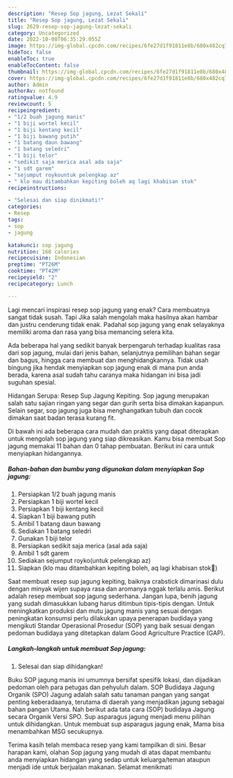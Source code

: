```yaml
---
description: "Resep Sop jagung, Lezat Sekali"
title: "Resep Sop jagung, Lezat Sekali"
slug: 2629-resep-sop-jagung-lezat-sekali
category: Uncategorized
date: 2022-10-08T06:35:29.055Z
image: https://img-global.cpcdn.com/recipes/6fe27d1f91811e8b/680x482cq70/sop-jagung-foto-resep-utama.jpg
hideToc: false
enableToc: true
enableTocContent: false
thumbnail: https://img-global.cpcdn.com/recipes/6fe27d1f91811e8b/680x482cq70/sop-jagung-foto-resep-utama.jpg
cover: https://img-global.cpcdn.com/recipes/6fe27d1f91811e8b/680x482cq70/sop-jagung-foto-resep-utama.jpg
author: Admin
authorAv: notfound
ratingvalue: 4.9
reviewcount: 5
recipeingredient:
- "1/2 buah jagung manis"
- "1 biji wortel kecil"
- "1 biji kentang kecil"
- "1 biji bawang putih"
- "1 batang daun bawang"
- "1 batang seledri"
- "1 biji telor"
- "sedikit saja merica asal ada saja"
- "1 sdt garem"
- "sejumput roykountuk pelengkap az"
- " klo mau ditambahkan kepiting boleh aq lagi khabisan stok"
recipeinstructions:

- "Selesai dan siap dinikmati!"
categories:
- Resep
tags:
- sop
- jagung

katakunci: sop jagung 
nutrition: 168 calories
recipecuisine: Indonesian
preptime: "PT26M"
cooktime: "PT42M"
recipeyield: "2"
recipecategory: Lunch

---
```



Lagi mencari inspirasi resep sop jagung yang enak? Cara membuatnya sangat tidak susah. Tapi Jika salah mengolah maka hasilnya akan hambar dan justru cenderung tidak enak. Padahal sop jagung yang enak selayaknya memiliki aroma dan rasa yang bisa memancing selera kita.


Ada beberapa hal yang sedikit banyak berpengaruh terhadap kualitas rasa dari sop jagung, mulai dari jenis bahan, selanjutnya pemilihan bahan segar dan bagus, hingga cara membuat dan menghidangkannya. Tidak usah bingung jika hendak menyiapkan sop jagung enak di mana pun anda berada, karena asal sudah tahu caranya maka hidangan ini bisa jadi suguhan spesial.

Hidangan Serupa: Resep Sup Jagung Kepiting. Sop jagung merupakan salah satu sajian ringan yang segar dan gurih serta bisa dimakan kapanpun. Selain segar, sop jagung juga bisa menghangatkan tubuh dan cocok dimakan saat badan terasa kurang fit.


Di bawah ini ada beberapa cara mudah dan praktis yang dapat diterapkan untuk mengolah sop jagung yang siap dikreasikan. Kamu bisa membuat Sop jagung memakai 11 bahan dan 0 tahap pembuatan. Berikut ini cara untuk menyiapkan hidangannya.

<!--inarticleads1-->

##### Bahan-bahan dan bumbu yang digunakan dalam menyiapkan Sop jagung:

1. Persiapkan 1/2 buah jagung manis
1. Persiapkan 1 biji wortel kecil
1. Persiapkan 1 biji kentang kecil
1. Siapkan 1 biji bawang putih
1. Ambil 1 batang daun bawang
1. Sediakan 1 batang seledri
1. Gunakan 1 biji telor
1. Persiapkan sedikit saja merica (asal ada saja)
1. Ambil 1 sdt garem
1. Sediakan sejumput royko(untuk pelengkap az)
1. Siapkan  (klo mau ditambahkan kepiting boleh, aq lagi khabisan stok🤭)


Saat membuat resep sup jagung kepiting, baiknya crabstick dimarinasi dulu dengan minyak wijen supaya rasa dan aromanya nggak terlalu amis. Berikut adalah resep membuat sop jagung sederhana. Jangan lupa, benih jagung yang sudah dimasukkan lubang harus ditimbun tipis-tipis dengan. Untuk meningkatkan produksi dan mutu jagung manis yang sesuai dengan peningkatan konsumsi perlu dilakukan upaya penerapan budidaya yang mengikuti Standar Operasional Prosedur (SOP) yang baik sesuai dengan pedoman budidaya yang ditetapkan dalam Good Agriculture Practice (GAP). 

<!--inarticleads2-->

##### Langkah-langkah untuk membuat Sop jagung:


1. Selesai dan siap dihidangkan!

Buku SOP jagung manis ini umumnya bersifat spesifik lokasi, dan dijadikan pedoman oleh para petugas dan pehyuluh dalam. SOP Budidaya Jagung Organik (SPO) Jagung adalah salah satu tanaman pangan yang sangat penting keberadaanya, terutama di daerah yang menjadikan jagung sebagai bahan pangan Utama. Nah berikut ada tata cara (SOP) budidaya Jagung secara Organik Versi SPO. Sup asparagus jagung menjadi menu pilihan untuk dihidangkan. Untuk membuat sup asparagus jagung enak, Mama bisa menambahkan MSG secukupnya. 

Terima kasih telah membaca resep yang kami tampilkan di sini. Besar harapan kami, olahan Sop jagung yang mudah di atas dapat membantu anda menyiapkan hidangan yang sedap untuk keluarga/teman ataupun menjadi ide untuk berjualan makanan. Selamat menikmati
